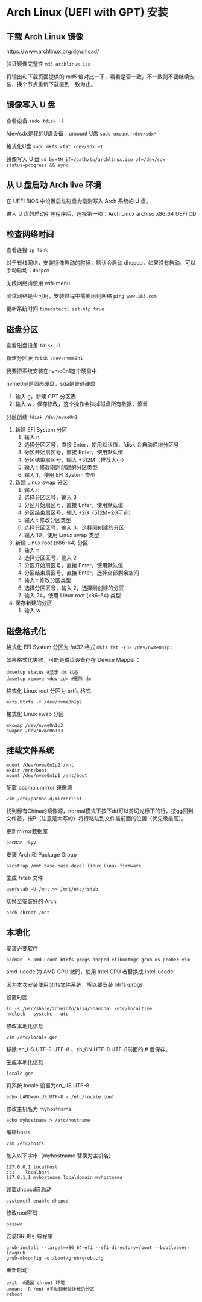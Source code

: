 # Arch Linux (UEFI with GPT) 安装

## 下载 Arch Linux 镜像

<https://www.archlinux.org/download/>

验证镜像完整性 `md5 archlinux.iso`

将输出和下载页面提供的 md5 值对比一下，看看是否一致，不一致则不要继续安装，换个节点重新下载直到一致为止。

## 镜像写入 U 盘

查看设备 `sudo fdisk -l`

/dev/sdx是我的U盘设备，umount U盘 `sudo umount /dev/sdx*`

格式化U盘 `sudo mkfs.vfat /dev/sdx –I`

镜像写入 U 盘 `dd bs=4M if=/path/to/archlinux.iso of=/dev/sdx status=progress && sync`

## 从 U 盘启动 Arch live 环境

在 UEFI BIOS 中设置启动磁盘为刚刚写入 Arch 系统的 U 盘。

进入 U 盘的启动引导程序后，选择第一项：Arch Linux archiso x86_64 UEFI CD

## 检查网络时间

查看连接 `ip link`

对于有线网络，安装镜像启动的时候，默认会启动 dhcpcd，如果没有启动，可以手动启动：`dhcpcd`

无线网络请使用 wifi-menu

测试网络是否可用，安装过程中需要用到网络 `ping www.163.com`

更新系统时间 `timedatectl set-ntp true`

## 磁盘分区

查看磁盘设备 `fdisk -l`

新建分区表 `fdisk /dev/nvme0n1`


我要把系统安装在nvme0n1这个硬盘中

nvme0n1是固态硬盘，sda是普通硬盘

1. 输入 g，新建 GPT 分区表
2. 输入 w，保存修改，这个操作会抹掉磁盘所有数据，慎重

分区创建 `fdisk /dev/nvme0n1`

1. 新建 EFI System 分区
    1. 输入 n
    2. 选择分区区号，直接 Enter，使用默认值，fdisk 会自动递增分区号
    3. 分区开始扇区号，直接 Enter，使用默认值
    4. 分区结束扇区号，输入 +512M（推荐大小）
    5. 输入 t 修改刚刚创建的分区类型
    6. 输入 1，使用 EFI System 类型
2. 新建 Linux swap 分区
    1. 输入 n
    2. 选择分区区号，输入 3
    3. 分区开始扇区号，直接 Enter，使用默认值
    4. 分区结束扇区号，输入 +2G（512M~2G可选）
    5. 输入 t 修改分区类型
    6. 选择分区区号，输入 3，选择刚创建的分区
    7. 输入 19，使用 Linux swap 类型
3. 新建 Linux root (x86-64) 分区
    1. 输入 n
    2. 选择分区区号，输入 2
    3. 分区开始扇区号，直接 Enter，使用默认值
    4. 分区结束扇区号，直接 Enter，选择全部剩余空间
    5. 输入 t 修改分区类型
    6. 选择分区区号，输入 2，选择刚创建的分区
    7. 输入 24，使用 Linux root (x86-64) 类型
4. 保存新建的分区
    1. 输入 w

## 磁盘格式化

格式化 EFI System 分区为 fat32 格式 `mkfs.fat -F32 /dev/nvme0n1p1`

如果格式化失败，可能是磁盘设备存在 Device Mapper：
```shell
dmsetup status #显示 dm 状态
dmsetup remove <dev-id> #删除 dm
```

格式化 Linux root 分区为 brtfs 格式

```shell
mkfs.btrfs -f /dev/nvme0n1p2
```

格式化 Linux swap 分区

```shell
mkswap /dev/nvme0n1p3
swapon /dev/nvme0n1p3
```

## 挂载文件系统

```shell
mount /dev/nvme0n1p2 /mnt
mkdir /mnt/boot
mount /dev/nvme0n1p1 /mnt/boot
```

配置 pacman mirror 镜像源

```shell
vim /etc/pacman.d/mirrorlist
```

找到标有China的镜像源，normal模式下按下dd可以剪切光标下的行，按gg回到文件首，按P（注意是大写的）将行粘贴到文件最前面的位置（优先级最高）。

更新mirror数据库

```shell
pacman -Syy
```

安装 Arch 和 Package Group

```shell
pacstrap /mnt base base-devel linux linux-firmware
```

生成 fstab 文件

```shell
genfstab -U /mnt >> /mnt/etc/fstab
```

切换至安装好的 Arch

```shell
arch-chroot /mnt
```

## 本地化

安装必要软件

```shell
pacman -S amd-ucode btrfs-progs dhcpcd efibootmgr grub os-prober vim
```

amd-ucode 为 AMD CPU 微码，使用 Intel CPU 者替换成 intel-ucode

因为本次安装使用btrfs文件系统，所以要安装 btrfs-progs

设置时区

```shell
ln -s /usr/share/zoneinfo/Asia/Shanghai /etc/localtime
hwclock --systohc --utc
```

修改本地化信息

```shell
vim /etc/locale.gen
```
移除 en_US.UTF-8 UTF-8 、zh_CN.UTF-8 UTF-8前面的 # 后保存。

生成本地化信息

```shell
locale-gen
```

将系统 locale 设置为en_US.UTF-8

```shell
echo LANG=en_US.UTF-8 > /etc/locale.conf
```

修改主机名为 myhostname

```shell
echo myhostname > /etc/hostname
```

编辑hosts

```shell
vim /etc/hosts
```

加入以下字串（myhostname 替换为主机名）

```shell
127.0.0.1 localhost
::1    localhost
127.0.1.1 myhostname.localdomain myhostname
```

设置dhcpcd自启动

```shell
systemctl enable dhcpcd
```

修改root密码

```shell
passwd
```

安装GRUB引导程序

```shell
grub-install --target=x86_64-efi --efi-directory=/boot --bootloader-id=grub
grub-mkconfig -o /boot/grub/grub.cfg
```

重新启动

```shell
exit  #退出 chroot 环境
umount -R /mnt #手动卸载被挂载的分区
reboot
```

